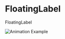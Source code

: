FloatingLabel
=============

FloatingLabel


![Animation Example](https://github.com/hardik-trivedi/FloatingLabel/edit/master/form-animation-_gif_-1.gif)
